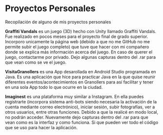 # Proyectos Personales
Recopilación de alguno de mis proyectos personales

<b>Graffiti Vandals</b> es un juego (3D) hecho con Unity llamado Graffiti Vandals. Fue realizado en pocos meses para el proyecto final de grado superior. Incorporo unicamente la página web (debido a que no me GitHub no me permite subir el juego completo) que tuve que hacer con mi compañero donde se explica más información acerca del juego. En caso de querer el juego, contactarme por privado. Dejo algunas capturas dentro del .rar para que vean como se ve el juego.

<b>VisitaGranollers</b> es una App desarollada en Android Studio programada en Java. Es una aplicación que hice para practicar Java en la que quise reunir diferentes eventos/acontecimientos en Granollers para así facilitar y tener en una sola App todo lo que ocurre en la ciudad.

<b>Imaginest</b> es una plataforma muy similar a Instagram. En ella puedes registrarte (incorpora sistema anti-bots siendo necesaria la activación de la cuenta mediante correo electrónico), iniciar sesión, subir fotografías, ver a otros usuarios, entre otras funciones. Debido a que la realicé en modo local, no podrán acceder. Nuevamente dejo capturas dentro del .rar para que vean como es la interfaz y como funciona. Si que pueden ver todo el código que se uso para hacer la aplicación.
